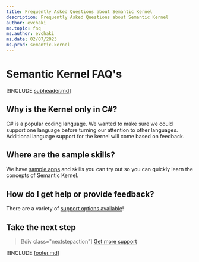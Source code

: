 ```yaml
---
title: Frequently Asked Questions about Semantic Kernel
description: Frequently Asked Questions about Semantic Kernel
author: evchaki
ms.topic: faq
ms.author: evchaki
ms.date: 02/07/2023
ms.prod: semantic-kernel
---
```

# Semantic Kernel FAQ's


[!INCLUDE [subheader.md](../includes/pat_medium.md)]

## Why is the Kernel only in C#?
C# is a popular coding language.  We wanted to make sure we could support one language before turning our attention to other languages.  Additional language support for the kernel will come based on feedback.

## Where are the sample skills?
We have [sample apps](/semantic-kernel/samples/overview) and skills you can try out so you can quickly learn the concepts of Semantic Kernel.

## How do I get help or provide feedback?
There are a variety of [support options available](overview)!

## Take the next step

> [!div class="nextstepaction"]
> [Get more support](overview)

[!INCLUDE [footer.md](../includes/footer.md)]